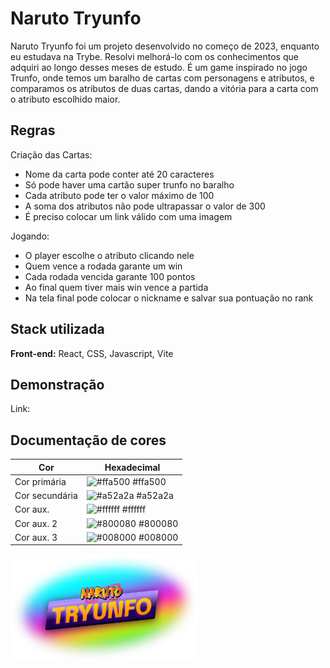
# Naruto Tryunfo

Naruto Tryunfo foi um projeto desenvolvido no começo de 2023, enquanto eu estudava na Trybe. Resolvi melhorá-lo com os conhecimentos que adquiri ao longo desses meses de estudo. É um game inspirado no jogo Trunfo, onde temos um baralho de cartas com personagens e atributos, e comparamos os atributos de duas cartas, dando a vitória para a carta com o atributo escolhido maior.




## Regras

Criação das Cartas:

- Nome da carta pode conter até 20 caracteres
- Só pode haver uma cartão super trunfo no baralho
- Cada atributo pode ter o valor máximo de 100
- A soma dos atributos não pode ultrapassar o valor de 300
- É preciso colocar um link válido com uma imagem

Jogando:

- O player escolhe o atributo clicando nele
- Quem vence a rodada garante um win
- Cada rodada vencida garante 100 pontos
- Ao final quem tiver mais win vence a partida
- Na tela final pode colocar o nickname e salvar sua pontuação no rank

## Stack utilizada

**Front-end:** React, CSS, Javascript, Vite



## Demonstração

Link:

## Documentação de cores

| Cor               | Hexadecimal                                                |
| ----------------- | ---------------------------------------------------------------- |
| Cor primária      | ![#ffa500](https://via.placeholder.com/10/ffa500?text=+) #ffa500 |
| Cor secundária       | ![#a52a2a](https://via.placeholder.com/10/a52a2a?text=+) #a52a2a |
| Cor aux.       | ![#ffffff](https://via.placeholder.com/10/ffffff?text=+) #ffffff |
| Cor aux. 2       | ![#800080](https://via.placeholder.com/10/800080?text=+) #800080 |
| Cor aux. 3       | ![#008000](https://via.placeholder.com/10/008000?text=+) #008000 |


<img src="./src/assets/Logo.png" alt="Naruto Tryunfo Logo" width="300" height="auto">


